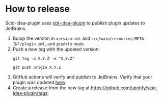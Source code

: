 # How to release

Scio-idea-plugin uses [sbt-idea-plugin](https://github.com/JetBrains/sbt-idea-plugin) to publish plugin updates to JetBrains.

1. Bump the version in `version.sbt` and `src/main/resources/META-INF/plugin.xml`, and push to main.
2. Push a new tag with the updated version:
    ```shell
    git tag -a X.Y.Z -m "X.Y.Z"

    git push origin X.Y.Z
    ```
3. GitHub actions will verify and publish to JetBrains. Verify that your plugin was updated [here](https://plugins.jetbrains.com/plugin/8596-scio-idea/versions).
4. Create a release from the new tag at https://github.com/spotify/scio-idea-plugin/tags.
